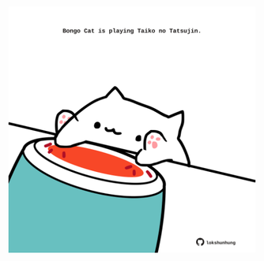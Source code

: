 <!-- built at 24/01/2024, 20:00:44 UTC -->
<p align="center">
  <img width="500" height="500" src="./ReadmeImage.svg">
</p>
